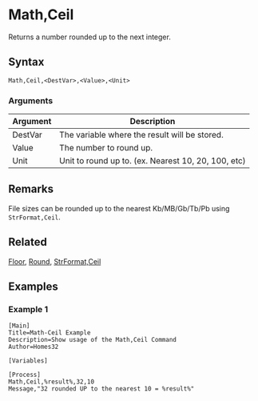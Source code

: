 # Math,Ceil

Returns a number rounded up to the next integer.

## Syntax

```pebakery
Math,Ceil,<DestVar>,<Value>,<Unit>
```

### Arguments

| Argument | Description |
| --- | --- |
| DestVar | The variable where the result will be stored. |
| Value | The number to round up. |
| Unit | Unit to round up to. (ex. Nearest 10, 20, 100, etc) |

## Remarks

File sizes can be rounded up to the nearest Kb/MB/Gb/Tb/Pb using `StrFormat,Ceil`.

## Related

[Floor](./Floor.md), [Round](./Round.md), [StrFormat,Ceil](../10_String/Ceil.md)

## Examples

### Example 1

```pebakery
[Main]
Title=Math-Ceil Example
Description=Show usage of the Math,Ceil Command
Author=Homes32

[Variables]

[Process]
Math,Ceil,%result%,32,10
Message,"32 rounded UP to the nearest 10 = %result%"
```